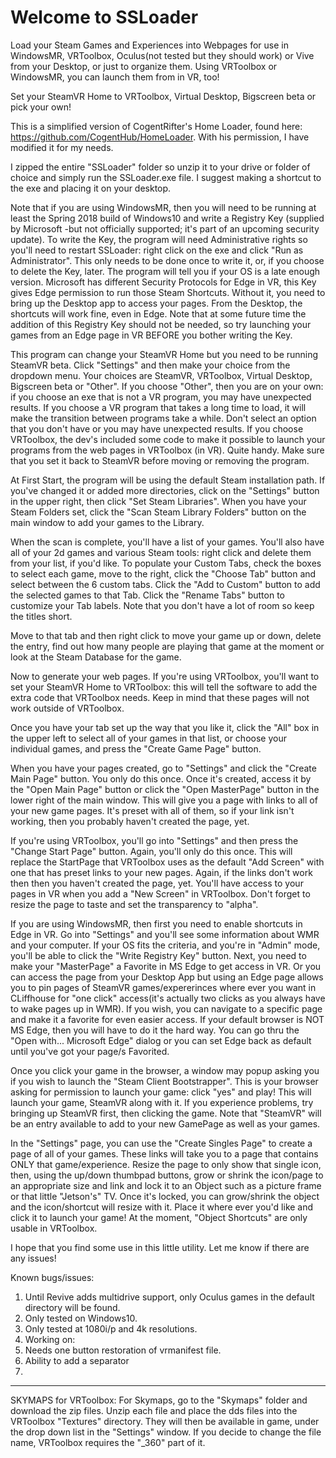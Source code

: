 # Welcome to SSLoader
Load your Steam Games and Experiences into Webpages for use in WindowsMR, VRToolbox, Oculus(not tested but they should work) or Vive from your Desktop,  or just to organize them.  Using VRToolbox or WindowsMR, you can launch them from in VR, too!

Set your SteamVR Home to VRToolbox, Virtual Desktop, Bigscreen beta or pick your own!





This is a simplified version of CogentRifter's Home Loader, found here:  https://github.com/CogentHub/HomeLoader.   With his permission, I have modified it for my needs.

I zipped the entire "SSLoader" folder so unzip it to your drive or folder of choice and simply run the SSLoader.exe file.  I suggest making a shortcut to the exe and placing it on your desktop.

Note that if you are using WindowsMR, then you will need to be running at least the Spring 2018 build of Windows10 and write a Registry Key (supplied by Microsoft -but not officially supported; it's part of an upcoming security update).  To write the Key, the program will need Administrative rights so you'll need to restart SSLoader: right click on the exe and click "Run as Administrator".  This only needs to be done once to write it, or, if you choose to delete the Key, later.  The program will tell you if your OS is a late enough version.  Microsoft has different Security Protocols for Edge in VR, this Key gives Edge permission to run those Steam Shortcuts.  Without it, you need to bring up the Desktop app to access your pages.  From the Desktop, the shortcuts will work fine, even in Edge.  Note that at some future time the addition of this Registry Key should not be needed, so try launching your games from an Edge page in VR BEFORE you bother writing the Key.

This program can change your SteamVR Home but you need to be running SteamVR beta.  Click "Settings" and then make your choice from the dropdown menu.  Your choices are SteamVR, VRToolbox, Virtual Desktop, Bigscreen beta or "Other".  If you choose "Other", then you are on your own: if  you choose an exe that is not a VR program, you may have unexpected results.  If you choose a VR program that takes a long time to load, it will make the transition between programs take a while. Don't select an option that you don't have or you may have unexpected results.  If you choose VRToolbox, the dev's included some code to make it possible to launch your programs from the web pages in VRToolbox (in VR). Quite handy.  Make sure that you set it back to SteamVR before moving or removing the program.

At First Start, the program will be using the default Steam installation path.  If you've changed it or added more directories, click on the "Settings" button in the upper right, then click "Set Steam Libraries".   When you have your Steam Folders set, click the "Scan Steam Library Folders" button on the main window to add your games to the Library.

When the scan is complete, you'll have a list of your games.  You'll also have all of your 2d games and various Steam tools: right click and delete them from your list, if you'd like.  To populate your Custom Tabs, check the boxes to select each game,  move to the right, click the "Choose Tab" button and select between the 6 custom tabs.  Click the "Add to Custom" button to add the selected games to that Tab.  Click the "Rename Tabs" button to customize your Tab labels. Note that you don't have a lot of room so keep the titles short.

Move to that tab and then right click to move your game up or down, delete the entry, find out how many people are playing that game at the moment or look at the Steam Database for the game.


Now to generate your web pages.  If you're using VRToolbox, you'll want to set your SteamVR Home to VRToolbox:  this will tell the software to add the extra code that VRToolbox needs.  Keep in mind that these pages will not work outside of VRToolbox.

Once you have your tab set up the way that you like it, click the "All" box in the upper left to select all of your games in that list, or choose your individual games, and press the "Create Game Page" button.


When you have your pages created, go to "Settings" and click the "Create Main Page" button. You only do this once.  Once it's created, access it by the "Open Main Page" button or click the "Open MasterPage" button in the lower right of the main window.  This will give you a page with links to all of your new game pages. It's preset with all of them, so if your link isn't working, then you probably haven't created the page, yet.

If you're using VRToolbox, you'll go into "Settings" and then press the "Change Start Page" button.  Again, you'll only do this once.  This will replace the StartPage that VRToolbox uses as the default "Add Screen" with one that has preset links to your new pages.  Again, if the links don't work then then you haven't created the page, yet.  You'll have access to your pages in VR when you add a "New Screen" in VRToolbox.  Don't forget to resize the page to taste and set the transparency to "alpha".

If you are using WindowsMR, then first you need to enable shortcuts in Edge in VR.  Go into "Settings" and you'll see some information about WMR and your computer.  If your OS fits the criteria, and you're in "Admin" mode, you'll be able to click the "Write Registry Key" button.  Next, you need to make your "MasterPage" a Favorite in MS Edge to get access in VR.  Or you can access the page from your Desktop App but using an Edge page allows you to pin pages of SteamVR games/expererinces where ever you want in CLiffhouse for "one click" access(it's actually two clicks as you always have to wake pages up in WMR).  If you wish, you can navigate to a specific page and make it a favorite for even easier access.  If your default browser is NOT MS Edge, then you will have to do it the hard way.  You can go thru the "Open with... Microsoft Edge" dialog or you can set Edge back as default until you've got your page/s Favorited.


Once you click your game in the browser, a window may popup asking you if  you wish to launch the "Steam Client Bootstrapper".  This is your browser asking for permission to launch your game: click "yes" and play!  This will launch your game, SteamVR along with it.  If you experience problems, try bringing up SteamVR first, then clicking the game.  Note that "SteamVR" will be an entry available to add to your new GamePage as well as your games.

In the "Settings" page, you can use the "Create Singles Page" to create a page of all of your games.  These links will take you to a page that contains ONLY that game/experience.  Resize the page to only show that single icon, then, using the up/down thumbpad buttons, grow or shrink the icon/page to an appropriate size and link and lock it to an Object such as a picture frame or that little "Jetson's" TV.  Once it's locked, you can grow/shrink the object and the icon/shortcut will resize with it.  Place it where ever you'd like and click it to launch your game!  At the moment, "Object Shortcuts" are only usable in VRToolbox.  

I hope that you find some use in this little utility.  Let me know if there are any issues!


Known bugs/issues:

1) Until Revive adds multidrive support, only Oculus games in the default directory will be found.
2) Only tested on Windows10.
3) Only tested at 1080i/p and 4k resolutions.
4) Working on:
5) Needs one button restoration of vrmanifest file.
6) Ability to add a separator
7)


---------------------

SKYMAPS for VRToolbox:
For Skymaps, go to the "Skymaps" folder and download the zip files.  Unzip each file and place the dds files into the VRToolbox "Textures" directory.  They will then be available in game, under the drop down list in the "Settings" window.  If you decide to change the file name, VRToolbox requires the "_360" part of it.
